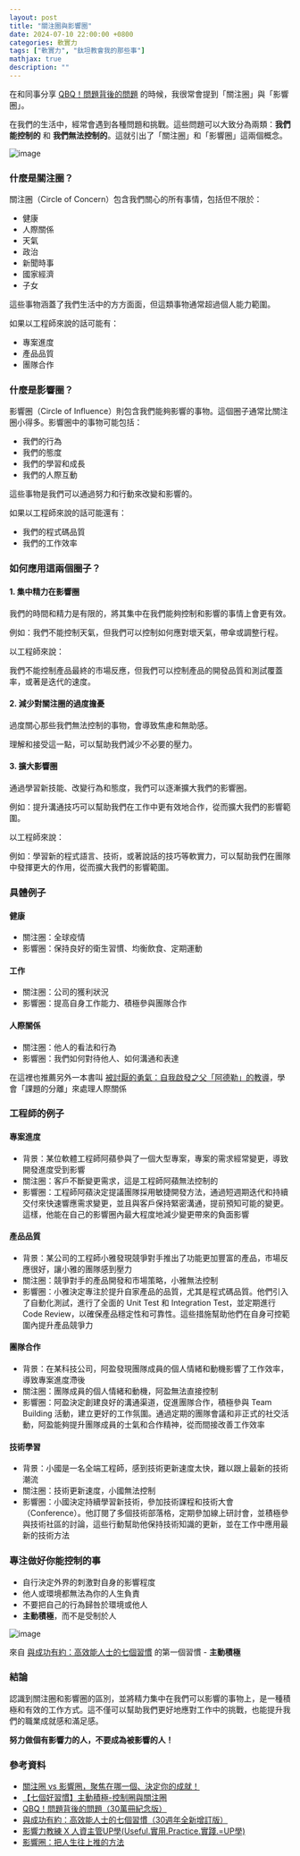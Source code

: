 ```yaml
---
layout: post
title: "關注圈與影響圈"
date: 2024-07-10 22:00:00 +0800
categories: 軟實力
tags: ["軟實力", "鈦坦教會我的那些事"]
mathjax: true
description: ""
---
```


在和同事分享 [QBQ！問題背後的問題](/posts/QBQ-問題背後的問題/) 的時候，我很常會提到「關注圈」與「影響圈」。

在我們的生活中，經常會遇到各種問題和挑戰。這些問題可以大致分為兩類：**我們能控制的** 和 **我們無法控制的**。這就引出了「關注圈」和「影響圈」這兩個概念。

![image](/assets/img/posts/Hk1UG83vC.png)

### 什麼是關注圈？

關注圈（Circle of Concern）包含我們關心的所有事情，包括但不限於：

- 健康
- 人際關係
- 天氣
- 政治
- 新聞時事
- 國家經濟
- 子女

這些事物涵蓋了我們生活中的方方面面，但這類事物通常超過個人能力範圍。

如果以工程師來說的話可能有：

- 專案進度
- 產品品質
- 團隊合作

### 什麼是影響圈？

影響圈（Circle of Influence）則包含我們能夠影響的事物。這個圈子通常比關注圈小得多。影響圈中的事物可能包括：

- 我們的行為
- 我們的態度
- 我們的學習和成長
- 我們的人際互動

這些事物是我們可以通過努力和行動來改變和影響的。

如果以工程師來說的話可能還有：

- 我們的程式碼品質
- 我們的工作效率

### 如何應用這兩個圈子？

#### 1. 集中精力在影響圈

我們的時間和精力是有限的，將其集中在我們能夠控制和影響的事情上會更有效。

例如：我們不能控制天氣，但我們可以控制如何應對壞天氣，帶傘或調整行程。

以工程師來說：

我們不能控制產品最終的市場反應，但我們可以控制產品的開發品質和測試覆蓋率，或著是迭代的速度。

#### 2. 減少對關注圈的過度擔憂

過度關心那些我們無法控制的事物，會導致焦慮和無助感。

理解和接受這一點，可以幫助我們減少不必要的壓力。

#### 3. 擴大影響圈

通過學習新技能、改變行為和態度，我們可以逐漸擴大我們的影響圈。

例如：提升溝通技巧可以幫助我們在工作中更有效地合作，從而擴大我們的影響範圍。

以工程師來說：

例如：學習新的程式語言、技術，或著說話的技巧等軟實力，可以幫助我們在團隊中發揮更大的作用，從而擴大我們的影響範圍。

### 具體例子

#### 健康

- 關注圈：全球疫情
- 影響圈：保持良好的衛生習慣、均衡飲食、定期運動

#### 工作

- 關注圈：公司的獲利狀況
- 影響圈：提高自身工作能力、積極參與團隊合作

#### 人際關係

- 關注圈：他人的看法和行為
- 影響圈：我們如何對待他人、如何溝通和表達

在這裡也推薦另外一本書叫 [被討厭的勇氣：自我啟發之父「阿德勒」的教導](https://www.books.com.tw/products/0010653153)，學會「課題的分離」來處理人際關係

### 工程師的例子

#### 專案進度

- 背景：某位軟體工程師阿蘋參與了一個大型專案，專案的需求經常變更，導致開發進度受到影響
- 關注圈：客戶不斷變更需求，這是工程師阿蘋無法控制的
- 影響圈：工程師阿蘋決定提議團隊採用敏捷開發方法，通過短週期迭代和持續交付來快速響應需求變更，並且與客戶保持緊密溝通，提前預知可能的變更。這樣，他能在自己的影響圈內最大程度地減少變更帶來的負面影響

#### 產品品質

- 背景：某公司的工程師小雅發現競爭對手推出了功能更加豐富的產品，市場反應很好，讓小雅的團隊感到壓力
- 關注圈：競爭對手的產品開發和市場策略，小雅無法控制
- 影響圈：小雅決定專注於提升自家產品的品質，尤其是程式碼品質。他們引入了自動化測試，進行了全面的 Unit Test 和 Integration Test，並定期進行 Code Review，以確保產品穩定性和可靠性。這些措施幫助他們在自身可控範圍內提升產品競爭力

#### 團隊合作

- 背景：在某科技公司，阿盈發現團隊成員的個人情緒和動機影響了工作效率，導致專案進度滯後
- 關注圈：團隊成員的個人情緒和動機，阿盈無法直接控制
- 影響圈：阿盈決定創建良好的溝通渠道，促進團隊合作，積極參與 Team Building 活動，建立更好的工作氛圍。通過定期的團隊會議和非正式的社交活動，阿盈能夠提升團隊成員的士氣和合作精神，從而間接改善工作效率

#### 技術學習

- 背景：小國是一名全端工程師，感到技術更新速度太快，難以跟上最新的技術潮流
- 關注圈：技術更新速度，小國無法控制
- 影響圈：小國決定持續學習新技術，參加技術課程和技術大會（Conference）。他訂閱了多個技術部落格，定期參加線上研討會，並積極參與技術社區的討論，這些行動幫助他保持技術知識的更新，並在工作中應用最新的技術方法

### 專注做好你能控制的事

- 自行決定外界的刺激對自身的影響程度
- 他人或環境都無法為你的人生負責
- 不要把自己的行為歸咎於環境或他人
- **主動積極**，而不是受制於人

![image](/assets/img/posts/care_circle_1.png)

來自 [與成功有約：高效能人士的七個習慣](https://www.books.com.tw/products/0010874292) 的第一個習慣 - **主動積極**

### 結論

認識到關注圈和影響圈的區別，並將精力集中在我們可以影響的事物上，是一種積極和有效的工作方式。這不僅可以幫助我們更好地應對工作中的挑戰，也能提升我們的職業成就感和滿足感。

**努力做個有影響力的人，不要成為被影響的人！**

### 參考資料

- [關注圈 vs 影響圈，聚焦在哪一個、決定你的成就！](https://www.managertoday.com.tw/columns/view/57832)
- [【七個好習慣】主動積極-控制圈與關注圈](https://medium.com/%E5%AD%B8%E6%80%9D%E9%81%94sharestart/%E4%B8%83%E5%80%8B%E5%A5%BD%E7%BF%92%E6%85%A3-%E4%B8%BB%E5%8B%95%E7%A9%8D%E6%A5%B5-%E6%8E%A7%E5%88%B6%E5%9C%88%E8%88%87%E9%97%9C%E6%B3%A8%E5%9C%88-f0685dc6cb8a)
- [QBQ！問題背後的問題（30萬冊紀念版）](https://www.books.com.tw/products/0010776691)
- [與成功有約：高效能人士的七個習慣（30週年全新增訂版）](https://www.books.com.tw/products/0010874292)
- [影響力教練 X 人資主管UP學(Useful.實用.Practice.實踐.=UP學)](https://twhrmgr.pixnet.net/blog/post/300506688-%E9%97%9C%E6%B3%A8%E5%9C%88-vs-%E5%BD%B1%E9%9F%BF%E5%9C%88%EF%BC%8C%E8%81%9A%E7%84%A6%E5%9C%A8%E5%93%AA%E4%B8%80%E5%80%8B%E3%80%81%E6%B1%BA%E5%AE%9A)
- [影響圈：把人生往上推的方法](https://smarter01.com/circle-of-control/)
